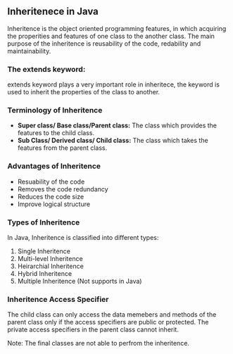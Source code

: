 ## Inheritenece in Java

Inheritence is the object oriented programming features, in which acquiring the properities and features of one class to the another class. The main purpose of the inheritence is reusability of the code, redability and maintainability.

### The extends keyword:
extends keyword plays a very important role in inheritece, the keyword is used to inherit the properties of the class to another.

### Terminology of Inheritence

- **Super class/ Base class/Parent class:** The class which provides the features to the child class.
- **Sub Class/ Derived class/ Child class:** The class which takes the features from the parent class.

### Advantages of Inheritence
- Resuability of the code
- Removes the code redundancy
- Reduces the code size
- Improve logical structure

### Types of Inheritence

In Java, Inheritence is classified into different types:
1. Single Inheritence
2. Multi-level Inheritence
3. Heirarchial Inheritence
4. Hybrid Inheritence
5. Multiple Inheritence (Not supports in Java)

### Inheritence Access Specifier

The child class can only access the data memebers and methods of the parent class
only if the access specifiers are public or protected. The private access specifiers in the
parent class cannot inherit.

Note: The final classes are not able to perfrom the inheritence.